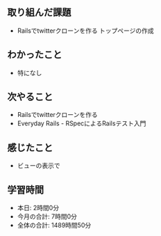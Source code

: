 ## 取り組んだ課題
- Railsでtwitterクローンを作る トップページの作成
## わかったこと
- 特になし
## 次やること
- Railsでtwitterクローンを作る
- Everyday Rails - RSpecによるRailsテスト入門
## 感じたこと
- ビューの表示で
## 学習時間
- 本日: 2時間0分
- 今月の合計: 7時間0分
- 全体の合計: 1489時間50分

